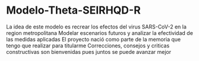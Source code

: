 # Modelo-Theta-SEIRHQD-R
La idea de este modelo es recrear los efectos del virus SARS-CoV-2 en la region metropolitana
Modelar escenarios futuros y analizar la efectividad de las medidas aplicadas
El proyecto nació como parte de la memoria que tengo que realizar para titularme
Correcciones, consejos y criticas constructivas son bienvenidas pues juntos se puede avanzar mejor
